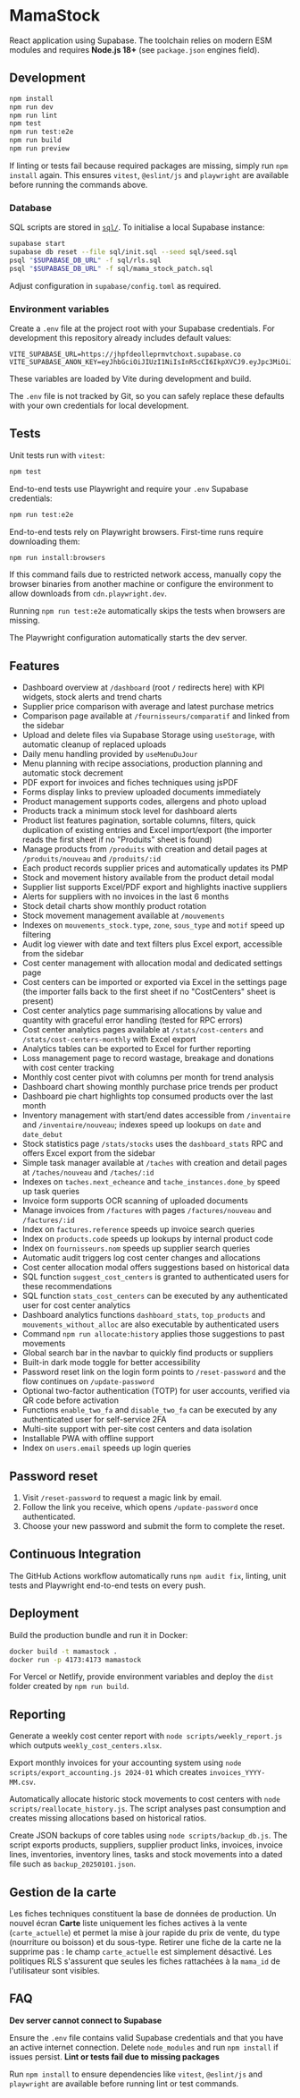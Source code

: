 # MamaStock

React application using Supabase. The toolchain relies on modern ESM modules and
requires **Node.js 18+** (see `package.json` engines field).

## Development

```bash
npm install
npm run dev
npm run lint
npm test
npm run test:e2e
npm run build
npm run preview
```

If linting or tests fail because required packages are missing, simply run
`npm install` again. This ensures `vitest`, `@eslint/js` and `playwright` are
available before running the commands above.

### Database

SQL scripts are stored in [`sql/`](./sql). To initialise a local Supabase instance:

```bash
supabase start
supabase db reset --file sql/init.sql --seed sql/seed.sql
psql "$SUPABASE_DB_URL" -f sql/rls.sql
psql "$SUPABASE_DB_URL" -f sql/mama_stock_patch.sql
```

Adjust configuration in `supabase/config.toml` as required.

### Environment variables

Create a `.env` file at the project root with your Supabase credentials. For
development this repository already includes default values:

```env
VITE_SUPABASE_URL=https://jhpfdeolleprmvtchoxt.supabase.co
VITE_SUPABASE_ANON_KEY=eyJhbGciOiJIUzI1NiIsInR5cCI6IkpXVCJ9.eyJpc3MiOiJzdXBhYmFzZSIsInJlZiI6ImpocGZkZW9sbGVwcm12dGNob3h0Iiwicm9sZSI6ImFub24iLCJpYXQiOjE3NDY3MjI4MzMsImV4cCI6MjA2MjI5ODgzM30.f_J81QTBK4cvFoFUvlY6XNmuS5DSMLUdT_ZQQ7FpOFQ
```

These variables are loaded by Vite during development and build.

The `.env` file is not tracked by Git, so you can safely replace these
defaults with your own credentials for local development.

## Tests

Unit tests run with `vitest`:

```bash
npm test
```

End-to-end tests use Playwright and require your `.env` Supabase credentials:

```bash
npm run test:e2e
```

End-to-end tests rely on Playwright browsers. First-time runs require downloading them:

```bash
npm run install:browsers
```

If this command fails due to restricted network access, manually copy the
browser binaries from another machine or configure the environment to allow
downloads from `cdn.playwright.dev`.

Running `npm run test:e2e` automatically skips the tests when browsers are missing.

The Playwright configuration automatically starts the dev server.

## Features
- Dashboard overview at `/dashboard` (root `/` redirects here) with KPI widgets,
  stock alerts and trend charts
- Supplier price comparison with average and latest purchase metrics
- Comparison page available at `/fournisseurs/comparatif` and linked from the sidebar
- Upload and delete files via Supabase Storage using `useStorage`, with automatic cleanup of replaced uploads
- Daily menu handling provided by `useMenuDuJour`
- Menu planning with recipe associations, production planning and automatic stock decrement
- PDF export for invoices and fiches techniques using jsPDF
- Forms display links to preview uploaded documents immediately
- Product management supports codes, allergens and photo upload
- Products track a minimum stock level for dashboard alerts
- Product list features pagination, sortable columns, filters, quick duplication of existing entries and Excel import/export (the importer reads the first sheet if no "Produits" sheet is found)
- Manage products from `/produits` with creation and detail pages at
  `/produits/nouveau` and `/produits/:id`
- Each product records supplier prices and automatically updates its PMP
- Stock and movement history available from the product detail modal
- Supplier list supports Excel/PDF export and highlights inactive suppliers
- Alerts for suppliers with no invoices in the last 6 months
- Stock detail charts show monthly product rotation
- Stock movement management available at `/mouvements`
- Indexes on `mouvements_stock.type`, `zone`, `sous_type` and `motif` speed up filtering
- Audit log viewer with date and text filters plus Excel export, accessible from the sidebar
- Cost center management with allocation modal and dedicated settings page
- Cost centers can be imported or exported via Excel in the settings page (the importer falls back to the first sheet if no "CostCenters" sheet is present)
- Cost center analytics page summarising allocations by value and quantity with graceful error handling (tested for RPC errors)
- Cost center analytics pages available at `/stats/cost-centers` and `/stats/cost-centers-monthly` with Excel export
- Analytics tables can be exported to Excel for further reporting
- Loss management page to record wastage, breakage and donations with cost center tracking
- Monthly cost center pivot with columns per month for trend analysis
- Dashboard chart showing monthly purchase price trends per product
- Dashboard pie chart highlights top consumed products over the last month
- Inventory management with start/end dates accessible from `/inventaire` and `/inventaire/nouveau`; indexes speed up lookups on `date` and `date_debut`
- Stock statistics page `/stats/stocks` uses the `dashboard_stats` RPC and offers Excel export from the sidebar
- Simple task manager available at `/taches` with creation and detail pages at `/taches/nouveau` and `/taches/:id`
- Indexes on `taches.next_echeance` and `tache_instances.done_by` speed up task queries
- Invoice form supports OCR scanning of uploaded documents
- Manage invoices from `/factures` with pages `/factures/nouveau` and `/factures/:id`
- Index on `factures.reference` speeds up invoice search queries
- Index on `products.code` speeds up lookups by internal product code
- Index on `fournisseurs.nom` speeds up supplier search queries
- Automatic audit triggers log cost center changes and allocations
- Cost center allocation modal offers suggestions based on historical data
- SQL function `suggest_cost_centers` is granted to authenticated users for these recommendations
- SQL function `stats_cost_centers` can be executed by any authenticated user for cost center analytics
- Dashboard analytics functions `dashboard_stats`, `top_products` and `mouvements_without_alloc` are also executable by authenticated users
- Command `npm run allocate:history` applies those suggestions to past movements
- Global search bar in the navbar to quickly find products or suppliers
- Built-in dark mode toggle for better accessibility
- Password reset link on the login form points to `/reset-password` and the flow continues on `/update-password`
- Optional two-factor authentication (TOTP) for user accounts, verified via QR code before activation
- Functions `enable_two_fa` and `disable_two_fa` can be executed by any authenticated user for self-service 2FA
- Multi-site support with per-site cost centers and data isolation
- Installable PWA with offline support
- Index on `users.email` speeds up login queries

## Password reset

1. Visit `/reset-password` to request a magic link by email.
2. Follow the link you receive, which opens `/update-password` once authenticated.
3. Choose your new password and submit the form to complete the reset.

## Continuous Integration

The GitHub Actions workflow automatically runs `npm audit fix`, linting,
unit tests and Playwright end-to-end tests on every push.

## Deployment

Build the production bundle and run it in Docker:
```bash
docker build -t mamastock .
docker run -p 4173:4173 mamastock
```

For Vercel or Netlify, provide environment variables and deploy the `dist` folder created by `npm run build`.

## Reporting

Generate a weekly cost center report with `node scripts/weekly_report.js` which outputs `weekly_cost_centers.xlsx`.

Export monthly invoices for your accounting system using
`node scripts/export_accounting.js 2024-01` which creates
`invoices_YYYY-MM.csv`.

Automatically allocate historic stock movements to cost centers with
`node scripts/reallocate_history.js`. The script analyses past consumption and
creates missing allocations based on historical ratios.

Create JSON backups of core tables using `node scripts/backup_db.js`. The script
exports products, suppliers, supplier product links, invoices, invoice lines,
inventories, inventory lines, tasks and stock movements into a dated file such
as `backup_20250101.json`.

## Gestion de la carte

Les fiches techniques constituent la base de données de production. Un nouvel
écran **Carte** liste uniquement les fiches actives à la vente (`carte_actuelle`)
et permet la mise à jour rapide du prix de vente, du type (nourriture ou
boisson) et du sous-type. Retirer une fiche de la carte ne la supprime pas : le
champ `carte_actuelle` est simplement désactivé. Les politiques RLS s'assurent
que seules les fiches rattachées à la `mama_id` de l'utilisateur sont visibles.

## FAQ

**Dev server cannot connect to Supabase**

Ensure the `.env` file contains valid Supabase credentials and that you have an active internet connection. Delete `node_modules` and run `npm install` if issues persist.
**Lint or tests fail due to missing packages**

Run `npm install` to ensure dependencies like `vitest`, `@eslint/js` and `playwright` are available before running lint or test commands.
